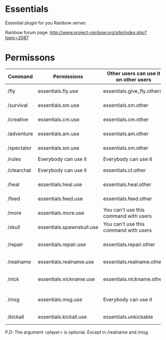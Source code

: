 # Essentials
Essential plugin for you Rainbow server.

Rainbow forum page: http://www.project-rainbow.org/site/index.php?topic=2087   

# Permissons

Command    | Permissions              | Other users can use it on other users | Usage                            | Alias
--------   |-----------------         |---------------------------------------|----------------------------------|--------------
/fly       | essentials.fly.use       | essentials.give_fly.others            | /fly \<player\>                  |
/survival  | essentials.sm.use        | essentials.sm.other                   | /survival \<player\>             |
/creative  | essentials.cm.use        | essentials.cm.other                   | /creative \<player\>             |
/adventure | essentials.am.use        | essentials.am.other                   | /adventure \<player\>            |
/spectator | essentials.sm.use        | essentials.sm.other                   | /spectator \<player\>            |
/rules     | Everybody can use it     | Everybody can use it                  | /rules                           |
/clearchat | Everybody can use it     | essentials.ct.other                   | /clearchat \<player\>            |
/heal      | essentials.heal.use      | essentials.heal.other                 | /heal \<player\>                 |
/feed      | essentials.feed.use      | essentials.feed.other                 | /feed \<player\>                 | eat
/more      | essentials.more.use      | You can't use this command with users | /more                            |
/skull     | essentials.spawnskull.use| You can't use this command with users | /skull \<owner\>                 |
/repair    | essentials.repair.use    | essentials.repair.other               | /repair \[all\|hand\] \<player\> | fix
/realname  | essentials.realname.use  | essentials.realname.other             | /realname \<player\>             |
/nick      | essentials.nickname.use  | essentials.nickname.other             | /nick \<player\> \<nick\|off\>   | nickname
/msg       | essentials.msg.use       | Everybody can use it                  | /msg \<player\> \<message\>      | t, m, tell, whisper
/kickall   | essentials.kickall.use   | essentials.unkickable                 | /kickall \<reason\>                |

P.D: The argument \<player\> is optional. Except in /realname and /msg
